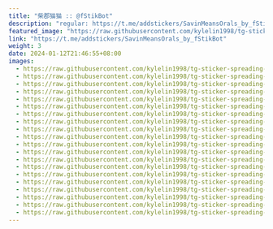 ```yaml
---
title: "柴郡猫猫 :: @fStikBot"
description: "regular: https://t.me/addstickers/SavinMeansOrals_by_fStikBot"
featured_image: "https://raw.githubusercontent.com/kylelin1998/tg-sticker-spreading-worldwide-images/main/img/5073f1e7-1320-4558-bb56-f954f252c915.jpg"
link: "https://t.me/addstickers/SavinMeansOrals_by_fStikBot"
weight: 3
date: 2024-01-12T21:46:55+08:00
images:
  - https://raw.githubusercontent.com/kylelin1998/tg-sticker-spreading-worldwide-images/main/img/5073f1e7-1320-4558-bb56-f954f252c915.jpg
  - https://raw.githubusercontent.com/kylelin1998/tg-sticker-spreading-worldwide-images/main/img/4e96b12b-6516-46ed-bc61-264e0ed5ac9e.jpg
  - https://raw.githubusercontent.com/kylelin1998/tg-sticker-spreading-worldwide-images/main/img/3024fd60-2705-45ef-a09b-5d519ae27768.jpg
  - https://raw.githubusercontent.com/kylelin1998/tg-sticker-spreading-worldwide-images/main/img/4d00c7f4-d125-4005-808d-e9d18a64210f.jpg
  - https://raw.githubusercontent.com/kylelin1998/tg-sticker-spreading-worldwide-images/main/img/f977110c-a35f-438f-8cca-e9ec55c219b8.jpg
  - https://raw.githubusercontent.com/kylelin1998/tg-sticker-spreading-worldwide-images/main/img/9db17548-9991-45a8-9edc-754865f3779d.jpg
  - https://raw.githubusercontent.com/kylelin1998/tg-sticker-spreading-worldwide-images/main/img/92af89c0-8c03-4dce-a04e-a1d911208aa3.jpg
  - https://raw.githubusercontent.com/kylelin1998/tg-sticker-spreading-worldwide-images/main/img/8b47a9e2-1f23-4c18-aaa7-56c5d4bd8465.jpg
  - https://raw.githubusercontent.com/kylelin1998/tg-sticker-spreading-worldwide-images/main/img/9d5a2eda-a371-43d6-9953-c419e5ed1305.jpg
  - https://raw.githubusercontent.com/kylelin1998/tg-sticker-spreading-worldwide-images/main/img/90827b31-7a29-40e9-8c36-fd8e5693ce78.jpg
  - https://raw.githubusercontent.com/kylelin1998/tg-sticker-spreading-worldwide-images/main/img/4ae0226b-a589-4bf7-85c3-17a61f6e68fb.jpg
  - https://raw.githubusercontent.com/kylelin1998/tg-sticker-spreading-worldwide-images/main/img/a4794c9e-6c86-4257-a2a2-9653f5331114.jpg
  - https://raw.githubusercontent.com/kylelin1998/tg-sticker-spreading-worldwide-images/main/img/9121b3cf-bbc2-43fa-81b8-11242897ca46.jpg
  - https://raw.githubusercontent.com/kylelin1998/tg-sticker-spreading-worldwide-images/main/img/93b8600d-37ef-4904-a727-b98be3e228b8.jpg
  - https://raw.githubusercontent.com/kylelin1998/tg-sticker-spreading-worldwide-images/main/img/5a70cbf6-1af4-4e1a-b0b3-5c9df7ef780f.jpg
  - https://raw.githubusercontent.com/kylelin1998/tg-sticker-spreading-worldwide-images/main/img/96d4dada-3119-42d9-aaf3-e74e2b881f56.jpg
  - https://raw.githubusercontent.com/kylelin1998/tg-sticker-spreading-worldwide-images/main/img/f72440b4-ea7f-4e87-b56a-630f3ce0a272.jpg
  - https://raw.githubusercontent.com/kylelin1998/tg-sticker-spreading-worldwide-images/main/img/15f7db68-ccea-4b0c-ab19-5f1d2d166c80.jpg
  - https://raw.githubusercontent.com/kylelin1998/tg-sticker-spreading-worldwide-images/main/img/ce99b816-889e-4cf4-890c-4d205681a4a8.jpg
  - https://raw.githubusercontent.com/kylelin1998/tg-sticker-spreading-worldwide-images/main/img/d72b65af-bcdf-4771-95aa-2e017e327bad.jpg
---
```

